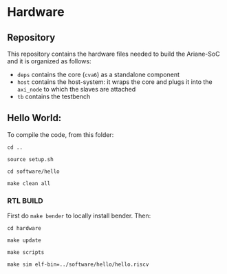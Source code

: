 # Hardware

## Repository

This repository contains the hardware files needed to build the Ariane-SoC and it is organized as follows:

- `deps` contains the core (`cva6`) as a standalone component
- `host` contains the host-system: it wraps the core and plugs it into the `axi_node` to which the slaves are attached
- `tb` contains the testbench

## Hello World:

To compile the code, from this folder:

```
cd ..

source setup.sh

cd software/hello

make clean all

```


### RTL BUILD

First do `make bender` to locally install bender. Then:

```
cd hardware

make update

make scripts

make sim elf-bin=../software/hello/hello.riscv

```

